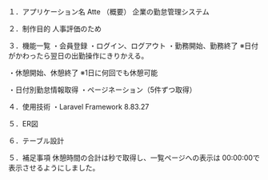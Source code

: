 １．アプリケーション名
Atte
（概要）
企業の勤怠管理システム

２．制作目的
人事評価のため

３．機能一覧
・会員登録
・ログイン、ログアウト
・勤務開始、勤務終了
※日付がかわったら翌日の出勤操作にきりかえる。

・休憩開始、休憩終了
※1日に何回でも休憩可能

・日付別勤怠情報取得
・ページネーション（5件ずつ取得）

４．使用技術
・Laravel Framework 8.83.27

５．ER図



６．テーブル設計



５．補足事項
休憩時間の合計は秒で取得し、一覧ページへの表示は
00:00:00で表示させるようにしました。


